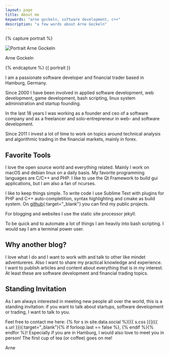 ```yaml
---
layout: page
title: About me
keywords: "arne gockeln, software development, c++"
description: "a few words about Arne Gockeln"
---
```

{% capture portrait %}
<div class="wp-caption alignright">
    <img src="{{ site.url }}/assets/images/arne_gockeln_portrait.jpg" alt="Portrait Arne Gockeln"/>
    <p class="wp-caption-text">Arne Gockeln</p>
</div>
{% endcapture %}
{{ portrait }}

I am a passionate software developer and financial trader based in Hamburg, Germany. 

Since 2000 I have been involved in applied software development, web development, game development, bash scripting, linux system administration and startup founding. 

In the last 18 years I was working as a founder and ceo of a software company and as a freelancer and solo-entrepreneur in web- and software development.

Since 2011 I invest a lot of time to work on topics around technical analysis and algorithmic trading in the financial markets, mainly in forex. 

## Favorite Tools

I love the open source world and everything related. Mainly I work on macOS and debian linux on a daily basis. My favorite programming languages are C/C++ and PHP. I like to use the Qt Framework to build gui applications, but I am also a fan of ncurses.

I like to keep things simple. To write code I use Sublime Text with plugins for PHP and C++ auto-completition, syntax highlighting and cmake as build system. On [github](https://github.com/arnegockeln){:target="_blank"} you can find my public projects. 

For blogging and websites I use the static site processor jekyll. 

To be quick and to automate a lot of things I am heavily into bash scripting. I would say I am a terminal power user.

## Why another blog?

I love what I do and I want to work with and talk to other like mindet adventureres. Also I want to share my practical knowledge and experience. I want to publish articles and content about everything that is in my interest. At least these are software  development and financial trading topics.

## Standing Invitation

As I am always interested in meeting new people all over the world, this is a standing invitation: if you want to talk about startups, software development or trading, I want to talk to you.

Feel free to contact me here: 
{% for s in site.data.social %}[{{ s.css }}]({{ s.url }}){:target="_blank"}{% if forloop.last == false %}, {% endif %}{% endfor %}! Especially if you are in Hamburg, I would also love to meet you in person! The first cup of tea (or coffee) goes on me!

Arne